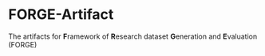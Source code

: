 # FORGE-Artifact
The artifacts for **F**ramework of **R**esearch dataset **G**eneration and **E**valuation (FORGE)

